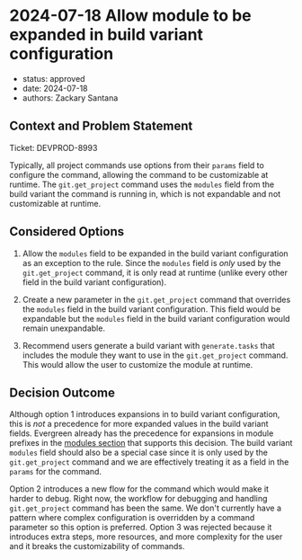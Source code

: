 # 2024-07-18 Allow module to be expanded in build variant configuration

- status: approved
- date: 2024-07-18
- authors: Zackary Santana

## Context and Problem Statement

Ticket: DEVPROD-8993

Typically, all project commands use options from their `params` field to configure the command, allowing the command to be customizable at runtime. The `git.get_project` command uses the `modules` field from the build variant the command is running in, which is not expandable and not customizable at runtime.

## Considered Options

1. Allow the `modules` field to be expanded in the build variant configuration as an exception to the rule. Since the `modules` field is _only_ used by the `git.get_project` command, it is only read at runtime (unlike every other field in the build variant configuration).

2. Create a new parameter in the `git.get_project` command that overrides the `modules` field in the build variant configuration. This field would be expandable but the `modules` field in the build variant configuration would remain unexpandable.

3. Recommend users generate a build variant with `generate.tasks` that includes the module they want to use in the `git.get_project` command. This would allow the user to customize the module at runtime.

## Decision Outcome

Although option 1 introduces expansions in to build variant configuration, this is _not_ a precedence for more expanded values in the build variant fields. Evergreen already has the precedence for expansions in module prefixes in the [modules section](../Project-Configuration/Project-Configuration-Files#modules) that supports this decision. The build variant `modules` field should also be a special case since it is only used by the `git.get_project` command and we are effectively treating it as a field in the `params` for the command.

Option 2 introduces a new flow for the command which would make it harder to debug. Right now, the workflow for debugging and handling `git.get_project` command has been the same. We don't currently have a pattern where complex configuration is overridden by a command parameter so this option is preferred. Option 3 was rejected because it introduces extra steps, more resources, and more complexity for the user and it breaks the customizability of commands.
